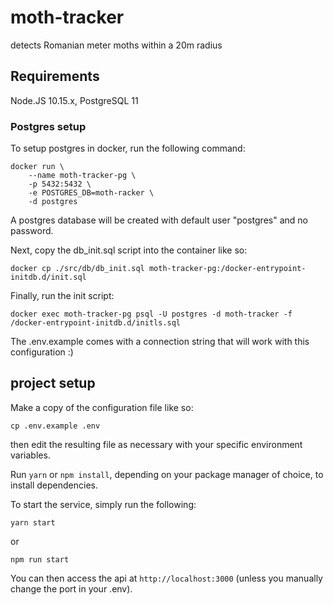 # moth-tracker
detects Romanian meter moths within a 20m radius

## Requirements

Node.JS 10.15.x, PostgreSQL 11

### Postgres setup

To setup postgres in docker, run the following command:

```
docker run \
    --name moth-tracker-pg \
    -p 5432:5432 \
    -e POSTGRES_DB=moth-racker \
    -d postgres
```

A postgres database will be created with default user "postgres" and no password.

Next, copy the db_init.sql script into the container like so:

```
docker cp ./src/db/db_init.sql moth-tracker-pg:/docker-entrypoint-initdb.d/init.sql
```

Finally, run the init script:

```
docker exec moth-tracker-pg psql -U postgres -d moth-tracker -f /docker-entrypoint-initdb.d/initls.sql
```

The .env.example comes with a connection string that will work with this configuration :)

## project setup

Make a copy of the configuration file like so:

```
cp .env.example .env
```

then edit the resulting file as necessary with your specific environment variables.

Run `yarn` or `npm install`, depending on your package manager of choice, to install dependencies.

To start the service, simply run the following:

```
yarn start
```
or
```
npm run start
```

You can then access the api at `http://localhost:3000` (unless you manually change the port in your .env).
